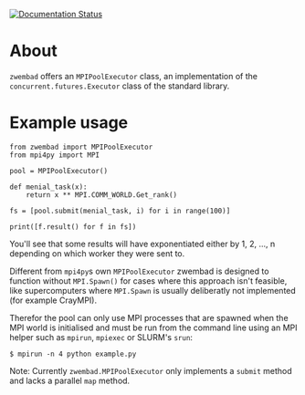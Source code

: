 [![Documentation Status](https://readthedocs.org/projects/zwembad/badge/?version=latest)](https://zwembad.readthedocs.io/en/latest/?badge=latest)

# About

`zwembad` offers an `MPIPoolExecutor` class, an implementation of the
`concurrent.futures.Executor` class of the standard library.

# Example usage

```
from zwembad import MPIPoolExecutor
from mpi4py import MPI

pool = MPIPoolExecutor()

def menial_task(x):
    return x ** MPI.COMM_WORLD.Get_rank()

fs = [pool.submit(menial_task, i) for i in range(100)]

print([f.result() for f in fs])
```

You'll see that some results will have exponentiated either by 1, 2, ..., n depending on
which worker they were sent to.

Different from `mpi4py`s own `MPIPoolExecutor` zwembad is designed to function without
`MPI.Spawn()` for cases where this approach isn't feasible, like supercomputers where
`MPI.Spawn` is usually deliberatly not implemented (for example CrayMPI).

Therefor the pool can only use MPI processes that are spawned when the MPI world is
initialised and must be run from the command line using an MPI helper such as `mpirun`,
`mpiexec` or SLURM's `srun`:

```
$ mpirun -n 4 python example.py
```

Note: Currently `zwembad.MPIPoolExecutor` only implements a `submit` method and lacks a
parallel `map` method.
